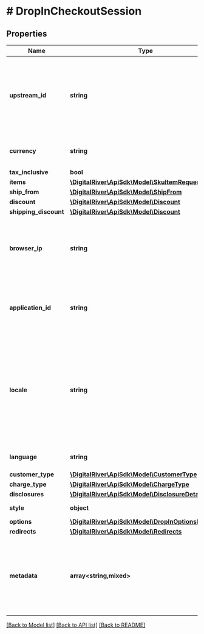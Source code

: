 # # DropInCheckoutSession

## Properties

Name | Type | Description | Notes
------------ | ------------- | ------------- | -------------
**upstream_id** | **string** | The upstream checkout identifier if it is different from the Digital River checkout identifier. | [optional]
**currency** | **string** | A three-letter ISO currency code. | [optional]
**tax_inclusive** | **bool** |  | [optional]
**items** | [**\DigitalRiver\ApiSdk\Model\SkuItemRequest[]**](SkuItemRequest.md) |  | [optional]
**ship_from** | [**\DigitalRiver\ApiSdk\Model\ShipFrom**](ShipFrom.md) |  | [optional]
**discount** | [**\DigitalRiver\ApiSdk\Model\Discount**](Discount.md) |  | [optional]
**shipping_discount** | [**\DigitalRiver\ApiSdk\Model\Discount**](Discount.md) |  | [optional]
**browser_ip** | **string** | The IP address of the browser used by the customer when checking out. | [optional]
**application_id** | **string** | An arbitrary identifier that can be used to track the application type. | [optional] [readonly]
**locale** | **string** | A designator that combines the two-letter ISO 639-1 language code with the ISO 3166-1 alpha-2 country code. | [optional]
**language** | **string** | The assigned language. | [optional]
**customer_type** | [**\DigitalRiver\ApiSdk\Model\CustomerType**](CustomerType.md) |  | [optional]
**charge_type** | [**\DigitalRiver\ApiSdk\Model\ChargeType**](ChargeType.md) |  | [optional]
**disclosures** | [**\DigitalRiver\ApiSdk\Model\DisclosureDetails[]**](DisclosureDetails.md) |  | [optional]
**style** | **object** | Style for drop-in | [optional]
**options** | [**\DigitalRiver\ApiSdk\Model\DropInOptionsRequest**](DropInOptionsRequest.md) |  | [optional]
**redirects** | [**\DigitalRiver\ApiSdk\Model\Redirects**](Redirects.md) |  | [optional]
**metadata** | **array<string,mixed>** | Key-value pairs used to store additional data. Value can be string, boolean or integer types. | [optional]

[[Back to Model list]](../../README.md#models) [[Back to API list]](../../README.md#endpoints) [[Back to README]](../../README.md)
